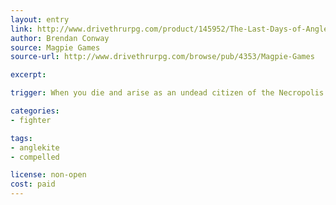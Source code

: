 ```yaml
---
layout: entry
link: http://www.drivethrurpg.com/product/145952/The-Last-Days-of-Anglekite
author: Brendan Conway
source: Magpie Games
source-url: http://www.drivethrurpg.com/browse/pub/4353/Magpie-Games

excerpt:

trigger: When you die and arise as an undead citizen of the Necropolis...

categories:
- fighter

tags:
- anglekite
- compelled

license: non-open
cost: paid
---
```

